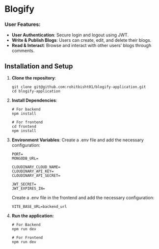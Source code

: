 # Blogify

### User Features:

- **User Authentication**: Secure login and logout using JWT.
- **Write & Publish Blogs**: Users can create, edit, and delete their blogs.
- **Read & Interact**: Browse and interact with other users' blogs through comments.

## Installation and Setup

1. **Clone the repository**:
   ```
   git clone git@github.com:rohitbisht01/blogify-application.git
   cd blogify-application
   ```
2. **Install Dependencies**:

   ```
   # For backend
   npm install

   # For frontend
   cd frontend
   npm install
   ```

3. **Environment Variables**: Create a .env file and add the necessary configuration:

   ```
   PORT=
   MONGODB_URL=

   CLOUDINARY_CLOUD_NAME=
   CLOUDINARY_API_KEY=
   CLOUDINARY_API_SECRET=

   JWT_SECRET=
   JWT_EXPIRES_IN=
   ```

   Create a .env file in the frontend and add the necessary configuration:

   ```
   VITE_BASE_URL=backend_url
   ```

4. **Run the application:**

   ```
   # For Backend
   npm run dev
   ```

   ```
   # For Frontend
   npm run dev
   ```
